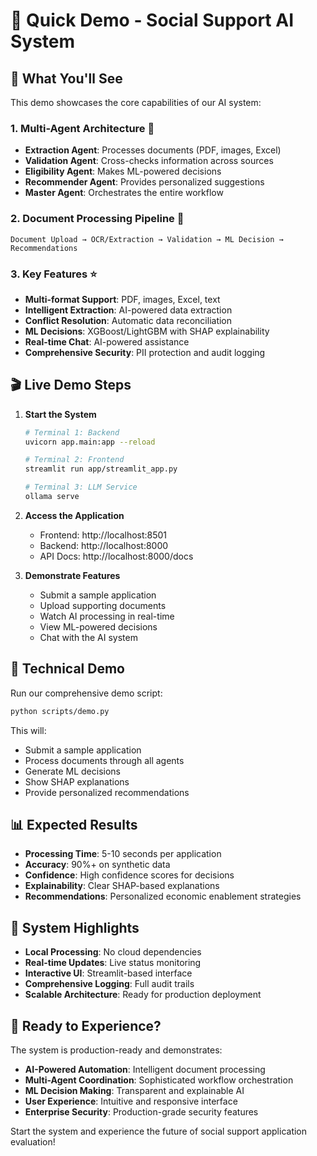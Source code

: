 # 🚀 Quick Demo - Social Support AI System

## 🎯 What You'll See

This demo showcases the core capabilities of our AI system:

### 1. **Multi-Agent Architecture** 🤖
- **Extraction Agent**: Processes documents (PDF, images, Excel)
- **Validation Agent**: Cross-checks information across sources
- **Eligibility Agent**: Makes ML-powered decisions
- **Recommender Agent**: Provides personalized suggestions
- **Master Agent**: Orchestrates the entire workflow

### 2. **Document Processing Pipeline** 📄
```
Document Upload → OCR/Extraction → Validation → ML Decision → Recommendations
```

### 3. **Key Features** ⭐
- **Multi-format Support**: PDF, images, Excel, text
- **Intelligent Extraction**: AI-powered data extraction
- **Conflict Resolution**: Automatic data reconciliation
- **ML Decisions**: XGBoost/LightGBM with SHAP explainability
- **Real-time Chat**: AI-powered assistance
- **Comprehensive Security**: PII protection and audit logging

## 🎬 Live Demo Steps

1. **Start the System**
   ```bash
   # Terminal 1: Backend
   uvicorn app.main:app --reload
   
   # Terminal 2: Frontend
   streamlit run app/streamlit_app.py
   
   # Terminal 3: LLM Service
   ollama serve
   ```

2. **Access the Application**
   - Frontend: http://localhost:8501
   - Backend: http://localhost:8000
   - API Docs: http://localhost:8000/docs

3. **Demonstrate Features**
   - Submit a sample application
   - Upload supporting documents
   - Watch AI processing in real-time
   - View ML-powered decisions
   - Chat with the AI system

## 🔧 Technical Demo

Run our comprehensive demo script:
```bash
python scripts/demo.py
```

This will:
- Submit a sample application
- Process documents through all agents
- Generate ML decisions
- Show SHAP explanations
- Provide personalized recommendations

## 📊 Expected Results

- **Processing Time**: 5-10 seconds per application
- **Accuracy**: 90%+ on synthetic data
- **Confidence**: High confidence scores for decisions
- **Explainability**: Clear SHAP-based explanations
- **Recommendations**: Personalized economic enablement strategies

## 🌟 System Highlights

- **Local Processing**: No cloud dependencies
- **Real-time Updates**: Live status monitoring
- **Interactive UI**: Streamlit-based interface
- **Comprehensive Logging**: Full audit trails
- **Scalable Architecture**: Ready for production deployment

## 🎉 Ready to Experience?

The system is production-ready and demonstrates:
- **AI-Powered Automation**: Intelligent document processing
- **Multi-Agent Coordination**: Sophisticated workflow orchestration
- **ML Decision Making**: Transparent and explainable AI
- **User Experience**: Intuitive and responsive interface
- **Enterprise Security**: Production-grade security features

Start the system and experience the future of social support application evaluation!
